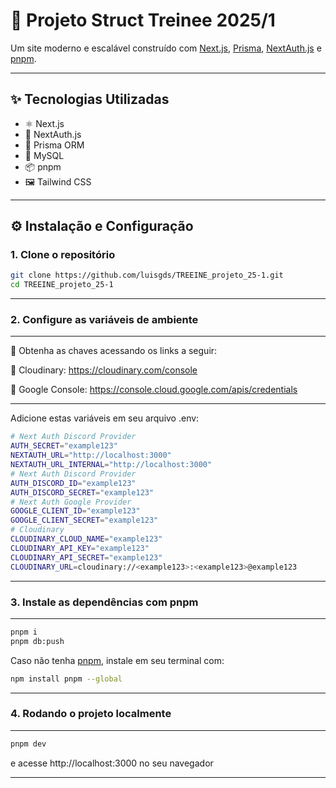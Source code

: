 # 🚀 Projeto Struct Treinee 2025/1

Um site moderno e escalável construído com [Next.js](https://nextjs.org/), [Prisma](https://www.prisma.io/), [NextAuth.js](https://next-auth.js.org/) e [pnpm](https://pnpm.io/).

---

## ✨ Tecnologias Utilizadas

- ⚛️ Next.js
- 🔐 NextAuth.js
- 🧬 Prisma ORM
- 🐬 MySQL
- 📦 pnpm
- 🖼️ Tailwind CSS 

---

## ⚙️ Instalação e Configuração

### 1. Clone o repositório

```bash
git clone https://github.com/luisgds/TREEINE_projeto_25-1.git
cd TREEINE_projeto_25-1
```

---

### 2. Configure as variáveis de ambiente

---

🔐 Obtenha as chaves acessando os links a seguir:

🔸 Cloudinary: https://cloudinary.com/console

🔹 Google Console: https://console.cloud.google.com/apis/credentials

---

Adicione estas variáveis em seu arquivo .env:

```bash
# Next Auth Discord Provider
AUTH_SECRET="example123"
NEXTAUTH_URL="http://localhost:3000"
NEXTAUTH_URL_INTERNAL="http://localhost:3000"
# Next Auth Discord Provider
AUTH_DISCORD_ID="example123"
AUTH_DISCORD_SECRET="example123"
# Next Auth Google Provider
GOOGLE_CLIENT_ID="example123"
GOOGLE_CLIENT_SECRET="example123"
# Cloudinary
CLOUDINARY_CLOUD_NAME="example123"
CLOUDINARY_API_KEY="example123"
CLOUDINARY_API_SECRET="example123"
CLOUDINARY_URL=cloudinary://<example123>:<example123>@example123
``` 

---

### 3. Instale as dependências com pnpm

---

```bash
pnpm i
pnpm db:push
```

Caso não tenha [pnpm](https://pnpm.io/), instale em seu terminal com:

```bash
npm install pnpm --global
```

---

### 4. Rodando o projeto localmente

---

```bash
pnpm dev
```

e acesse http://localhost:3000 no seu navegador

---

